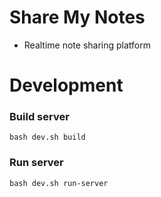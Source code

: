 # Share  My Notes
- Realtime note sharing platform

# Development
### Build server
```
bash dev.sh build
```
### Run server
```
bash dev.sh run-server
```